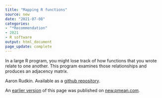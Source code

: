 ```yaml
---
title: "Mapping R functions"
source: new
date: "2021-07-08"
categories:
- "*Recommendation"
- 2021
- R software
output: html_document
page_update: complete
---
```


In a large R program, you might lose track of how functions that you wrote relate to one another. This program examines those relationships and produces an adjacency matrix.

<!--more-->

Aaron Rudkin. Available as a [github repository][rud1].

[rud1]: https://github.com/aaronrudkin/werner

An [earlier version][sim2] of this page was published on [new.pmean.com][sim1].

[sim1]: http://new.pmean.com
[sim2]: http://new.pmean.com/mapping-r-functions/
